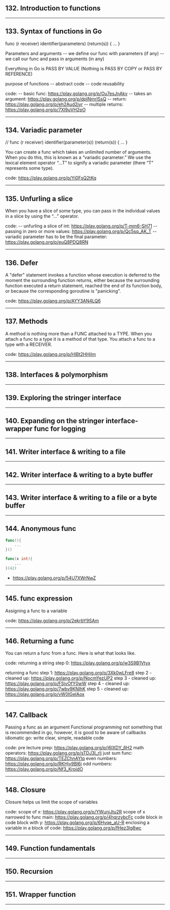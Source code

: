 ## 132. Introduction to functions

***

## 133. Syntax of functions in Go

func (r receiver) identifier(parameters) (return(s)) { ... }

Parameters and arguments
-- we define our func with parameters (if any)
-- we call our func and pass in arguments (in any)

Everything in Go is PASS BY VALUE (Nothing is PASS BY COPY or PASS BY REFERENCE)

purpose of functions
-- abstract code
-- code reusability

code:
-- basic func:        https://play.golang.org/p/Ou7esJnAkv
-- takes an argument: https://play.golang.org/p/dpINmrlSsQ
-- return:            https://play.golang.org/p/eh2Aud2jyr
-- multiple returns:  https://play.golang.org/p/7Xl9uVH2pO

***

## 134. Variadic parameter

// func (r receiver) identifier(parameter(s)) (return(s)) { ... }

You can create a func which takes an unlimited number of arguments. When you do this,
this is known as a “variadic parameter.” We use the lexical element operator “...T” to signify a variadic parameter (there “T” represents some type).

code: https://play.golang.org/p/Yi0FsQ2tKq

***

## 135. Unfurling a slice

When you have a slice of some type, you can pass in the individual values in a slice by
using the “...” operator.

code:
-- unfurling a slice of int: https://play.golang.org/p/T-mm6-SH71
-- passing in zero or more values: https://play.golang.org/p/Qc5sq_AK_T
-- variadic parameter has to be the final parameter: https://play.golang.org/p/euQ8PDQ8RN

***

## 136. Defer

A "defer" statement invokes a function whose execution is deferred to the moment
the surrounding function returns, either because the surrounding function executed a return statement, 
reached the end of its function body, or because the corresponding goroutine is "panicking".

code: https://play.golang.org/p/AYY3AN4LQ6

***

## 137. Methods

A method is nothing more than a FUNC attached to a TYPE. When you attach a func to a
type it is a method of that type. You attach a func to a type with a RECEIVER.

code: https://play.golang.org/p/HIBt2HHiIm

***

## 138. Interfaces & polymorphism

***

## 139. Exploring the stringer interface

***

## 140. Expanding on the stringer interface- wrapper func for logging

***

## 141. Writer interface & writing to a file

***

## 142. Writer interface & writing to a byte buffer

***

## 143. Writer interface & writing to a file or a byte buffer

***

## 144. Anonymous func

```go
func(){
	...
}()
```

```go
func(x int){
	...
}(42)
```

* https://play.golang.org/p/54U7XWrNwZ

***

## 145. func expression

Assigning a func to a variable

code: https://play.golang.org/p/2ekrbY9SAm

***

## 146. Returning a func

You can return a func from a func. Here is what that looks like. 

code:
returning a string
	step 0: https://play.golang.org/p/w3S9B1Vtyx

returning a func
	step 1: https://play.golang.org/p/3Xk0wLFre8
	step 2 - cleaned up: https://play.golang.org/p/NocmYezUP2
	step 3 - cleaned up: https://play.golang.org/p/FSjvOfY0wW
	step 4 - cleaned up: https://play.golang.org/p/7wbv9KNlhK
	step 5 - cleaned up: https://play.golang.org/p/vW0IGeIAox

***

## 147. Callback

Passing a func as an argument
Functional programming not something that is recommended in go, however, it is good to be aware of callbacks
idiomatic go: write clear, simple, readable code

code:
	pre lecture prep: https://play.golang.org/p/j6IXDY_6H2
	math operators: https://play.golang.org/p/sTDJ3l_rlj
	just sum func: https://play.golang.org/p/TEZChnAYIq
	even numbers: https://play.golang.org/p/RKHjy9Bl6j
	odd numbers: https://play.golang.org/p/Nf3_KrpidO

***

## 148. Closure

Closure helps us limit the scope of variables

code:
	scope of x: 				 https://play.golang.org/p/YWuniJtu2R
	scope of x narrowed to func main: 	 https://play.golang.org/p/4hqrzybcFc
	code block in code block with y: 	 https://play.golang.org/p/6Hyqe_aU-R
	enclosing a variable in a block of code: https://play.golang.org/p/fHez3lg8wc

***

## 149. Function fundamentals


***

## 150. Recursion

***

## 151. Wrapper function

***
